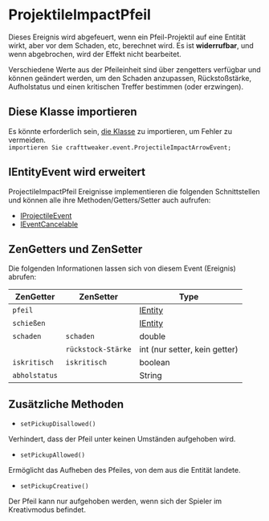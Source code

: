 # ProjektileImpactPfeil

Dieses Ereignis wird abgefeuert, wenn ein Pfeil-Projektil auf eine Entität wirkt, aber vor dem Schaden, etc, berechnet wird. Es ist **widerrufbar**, und wenn abgebrochen, wird der Effekt nicht bearbeitet.

Verschiedene Werte aus der Pfeileinheit sind über zengetters verfügbar und können geändert werden, um den Schaden anzupassen, Rückstoßstärke, Aufholstatus und einen kritischen Treffer bestimmen (oder erzwingen).

## Diese Klasse importieren
Es könnte erforderlich sein, [die Klasse](/AdvancedFunctions/Import/) zu importieren, um Fehler zu vermeiden.  
`importieren Sie crafttweaker.event.ProjectileImpactArrowEvent;`

## IEntityEvent wird erweitert
ProjectileImpactPfeil Ereignisse implementieren die folgenden Schnittstellen und können alle ihre Methoden/Getters/Setter auch aufrufen:

- [IProjectileEvent](/Vanilla/Events/Events/IProjectileEvent/)
- [IEventCancelable](/Vanilla/Events/Events/IEventCancelable/)

## ZenGetters und ZenSetter

Die folgenden Informationen lassen sich von diesem Event (Ereignis) abrufen:

| ZenGetter     | ZenSetter          | Type                                  |
| ------------- | ------------------ | ------------------------------------- |
| `pfeil`       |                    | [IEntity](/Vanilla/Entities/IEntity/) |
| `schießen`    |                    | [IEntity](/Vanilla/Entities/IEntity/) |
| `schaden`     | `schaden`          | double                                |
|               | `rückstock-Stärke` | int (nur setter, kein getter)         |
| `iskritisch`  | `iskritisch`       | boolean                               |
| `abholstatus` |                    | String                                |

## Zusätzliche Methoden

- `setPickupDisallowed()`

Verhindert, dass der Pfeil unter keinen Umständen aufgehoben wird.

- `setPickupAllowed()`

Ermöglicht das Aufheben des Pfeiles, von dem aus die Entität landete.

- `setPickupCreative()`

Der Pfeil kann nur aufgehoben werden, wenn sich der Spieler im Kreativmodus befindet.
